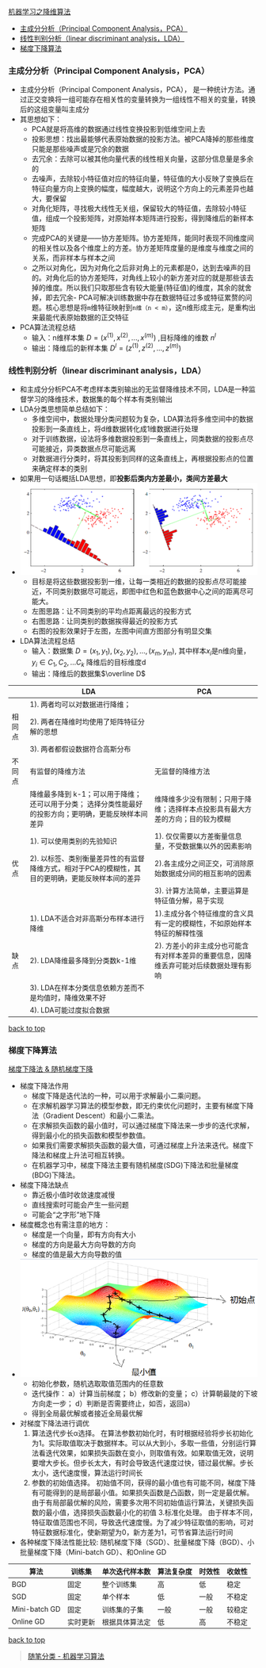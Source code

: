 [机器学习之降维算法](#top)

- [主成分分析（Principal Component Analysis，PCA）](#主成分分析principal-component-analysispca)
- [线性判别分析（linear discriminant analysis，LDA）](#线性判别分析linear-discriminant-analysislda)
- [梯度下降算法](#梯度下降算法)


### 主成分分析（Principal Component Analysis，PCA）

- 主成分分析（Principal Component Analysis，PCA）， 是一种统计方法。通过正交变换将一组可能存在相关性的变量转换为一组线性不相关的变量，转换后的这组变量叫主成分
- 其思想如下：
  - PCA就是将高维的数据通过线性变换投影到低维空间上去
  - 投影思想：找出最能够代表原始数据的投影方法。被PCA降掉的那些维度只能是那些噪声或是冗余的数据
  - 去冗余：去除可以被其他向量代表的线性相关向量，这部分信息量是多余的
  - 去噪声，去除较小特征值对应的特征向量，特征值的大小反映了变换后在特征向量方向上变换的幅度，幅度越大，说明这个方向上的元素差异也越大，要保留
  - 对角化矩阵，寻找极大线性无关组，保留较大的特征值，去除较小特征值，组成一个投影矩阵，对原始样本矩阵进行投影，得到降维后的新样本矩阵
  - 完成PCA的关键是——协方差矩阵。协方差矩阵，能同时表现不同维度间的相关性以及各个维度上的方差。协方差矩阵度量的是维度与维度之间的关系，而非样本与样本之间
  - 之所以对角化，因为对角化之后非对角上的元素都是0，达到去噪声的目的。对角化后的协方差矩阵，对角线上较小的新方差对应的就是那些该去掉的维度。所以我们只取那些含有较大能量(特征值)的维度，其余的就舍掉，即去冗余
​- PCA可解决训练数据中存在数据特征过多或特征累赘的问题。核心思想是将`m`维特征映射到`n维（n < m）`，这n维形成主元，是重构出来最能代表原始数据的正交特征
- PCA算法流程总结
  - 输入：n维样本集 $D=(x^{(1)},x^{(2)},...,x^{(m)})$ ,目标降维的维数 $n^l$
  - 输出：降维后的新样本集 $D^l=(z^{(1)},z^{(2)},...,z^{(m)})$


### 线性判别分析（linear discriminant analysis，LDA）

- 和主成分分析PCA不考虑样本类别输出的无监督降维技术不同，LDA是一种监督学习的降维技术，数据集的每个样本有类别输出
- LDA分类思想简单总结如下：
  - 多维空间中，数据处理分类问题较为复杂，LDA算法将多维空间中的数据投影到一条直线上，将d维数据转化成1维数据进行处理
  - 对于训练数据，设法将多维数据投影到一条直线上，同类数据的投影点尽可能接近，异类数据点尽可能远离
  - 对数据进行分类时，将其投影到同样的这条直线上，再根据投影点的位置来确定样本的类别
- 如果用一句话概括LDA思想，即**投影后类内方差最小，类间方差最大**
- ![LDA](LDA.png)
  - 目标是将这些数据投影到一维，让每一类相近的数据的投影点尽可能接近，不同类别数据尽可能远，即图中红色和蓝色数据中心之间的距离尽可能大。
  - 左图思路：让不同类别的平均点距离最远的投影方式
  - ​右图思路：让同类别的数据挨得最近的投影方式
  - 右图的投影效果好于左图，左图中间直方图部分有明显交集
- LDA算法流程总结
  - ​输入：数据集 $D = (x_1,y_1),(x_2,y_2),...,(x_m,y_m)$, 其中样本$x_i$是n维向量，$y_i\in C_1,C_2,...C_k$ 降维后的目标维度d
  - 输出：降维后的数据集$\overline D$

|   |LDA|PCA|
|---|---|---|
| |1). 两者均可以对数据进行降维；||
|相同点|2). 两者在降维时均使用了矩阵特征分解的思想||
| |3). 两者都假设数据符合高斯分布||
|不同点|有监督的降维方法|无监督的降维方法|
| |降维最多降到 k-1；可以用于降维；还可以用于分类； 选择分类性能最好的投影方向；更明确，更能反映样本间差异|维降维多少没有限制；只用于降维；选择样本点投影具有最大方差的方向；目的较为模糊|
| |1). 可以使用类别的先验知识|1). 仅仅需要以方差衡量信息量，不受数据集以外的因素影响|
|优点|2). 以标签、类别衡量差异性的有监督降维方式，相对于PCA的模糊性，其目的更明确，更能反映样本间的差异|2).各主成分之间正交，可消除原始数据成分间的相互影响的因素|
| | |3). 计算方法简单，主要运算是特征值分解，易于实现|
| |1). LDA不适合对非高斯分布样本进行降维|1).主成分各个特征维度的含义具有一定的模糊性，不如原始样本特征的解释性强|
|缺点|2). LDA降维最多降到分类数k-1维|2). 方差小的非主成分也可能含有对样本差异的重要信息，因降维丢弃可能对后续数据处理有影响|
| |3). LDA在样本分类信息依赖方差而不是均值时，降维效果不好||
| |4). LDA可能过度拟合数据||

[back to top](#top)

### 梯度下降算法

[梯度下降法 & 随机梯度下降](https://github.com/honggzb/Study-General/blob/master/Cloud-study/Machine-Learning/%E6%9C%BA%E5%99%A8%E5%AD%A6%E4%B9%A0%E5%9F%BA%E7%A1%80.md#%E6%A2%AF%E5%BA%A6%E4%B8%8B%E9%99%8D%E6%B3%95--%E9%9A%8F%E6%9C%BA%E6%A2%AF%E5%BA%A6%E4%B8%8B%E9%99%8Dstochastic-gradient-descent-sgd)

- 梯度下降法作用
  - 梯度下降是迭代法的一种，可以用于求解最小二乘问题。
  - 在求解机器学习算法的模型参数，即无约束优化问题时，主要有梯度下降法（Gradient Descent）和最小二乘法。
  - 在求解损失函数的最小值时，可以通过梯度下降法来一步步的迭代求解，得到最小化的损失函数和模型参数值。
  - 如果我们需要求解损失函数的最大值，可通过梯度上升法来迭代。梯度下降法和梯度上升法可相互转换。
  - 在机器学习中，梯度下降法主要有随机梯度(SDG)下降法和批量梯度(BDG)下降法。
- 梯度下降法缺点
  - 靠近极小值时收敛速度减慢
  - 直线搜索时可能会产生一些问题
  - 可能会“之字形”地下降
- 梯度概念也有需注意的地方：
  - 梯度是一个向量，即有方向有大小
  - 梯度的方向是最大方向导数的方向
  - 梯度的值是最大方向导数的值
- ![梯度下降算法](梯度下降算法.png)
  - 初始化参数，随机选取取值范围内的任意数
  - 迭代操作： a）计算当前梯度； b）修改新的变量； c）计算朝最陡的下坡方向走一步； d）判断是否需要终止，如否，返回a）
  - 得到全局最优解或者接近全局最优解
- 对梯度下降法进行调优
  1. 算法迭代步长α选择。 在算法参数初始化时，有时根据经验将步长初始化为1。实际取值取决于数据样本。可以从大到小，多取一些值，分别运行算法看迭代效果，如果损失函数在变小，则取值有效。如果取值无效，说明要增大步长。但步长太大，有时会导致迭代速度过快，错过最优解。步长太小，迭代速度慢，算法运行时间长
  2. 参数的初始值选择。 初始值不同，获得的最小值也有可能不同，梯度下降有可能得到的是局部最小值。如果损失函数是凸函数，则一定是最优解。由于有局部最优解的风险，需要多次用不同初始值运行算法，关键损失函数的最小值，选择损失函数最小化的初值
  3.标准化处理。 由于样本不同，特征取值范围也不同，导致迭代速度慢。为了减少特征取值的影响，可对特征数据标准化，使新期望为0，新方差为1，可节省算法运行时间
- 各种梯度下降法性能比较: 随机梯度下降（SGD）、批量梯度下降（BGD）、小批量梯度下降（Mini-batch GD）、和Online GD

| 算法 |训练集|单次迭代样本数|算法复杂度|时效性|收敛性|
|---|---|---|---|---|---|
|BGD|固定|整个训练集|高|低|稳定|
|SGD|固定|单个样本|低|一般|不稳定|
|Mini-batch GD|固定|训练集的子集|一般|一般|较稳定|
|Online GD|实时更新|根据具体算法定|低|高|不稳定|

[back to top](#top)

> [随笔分类 - 机器学习算法](https://www.cnblogs.com/ai-learning-blogs/category/1352736.html)
